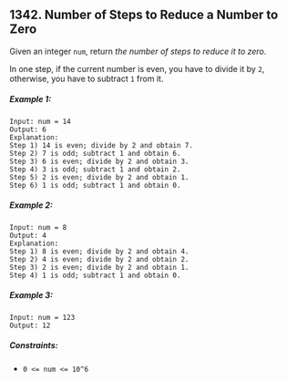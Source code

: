 ## 1342. Number of Steps to Reduce a Number to Zero

Given an integer ```num```, return *the number of steps to reduce it to zero*.

In one step, if the current number is even, you have to divide it by ```2```, otherwise, you have to subtract ```1``` from it.

##### Example 1:
```
Input: num = 14
Output: 6
Explanation:
Step 1) 14 is even; divide by 2 and obtain 7.
Step 2) 7 is odd; subtract 1 and obtain 6.
Step 3) 6 is even; divide by 2 and obtain 3.
Step 4) 3 is odd; subtract 1 and obtain 2.
Step 5) 2 is even; divide by 2 and obtain 1.
Step 6) 1 is odd; subtract 1 and obtain 0.
```
##### Example 2:
```
Input: num = 8
Output: 4
Explanation:
Step 1) 8 is even; divide by 2 and obtain 4.
Step 2) 4 is even; divide by 2 and obtain 2.
Step 3) 2 is even; divide by 2 and obtain 1.
Step 4) 1 is odd; subtract 1 and obtain 0.
```
##### Example 3:
```
Input: num = 123
Output: 12
```

##### Constraints:

* ```0 <= num <= 10^6```